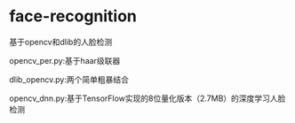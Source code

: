 # face-recognition
基于opencv和dlib的人脸检测


opencv_per.py:基于haar级联器


dlib_opencv.py:两个简单粗暴结合


opencv_dnn.py:基于TensorFlow实现的8位量化版本（2.7MB）的深度学习人脸检测
